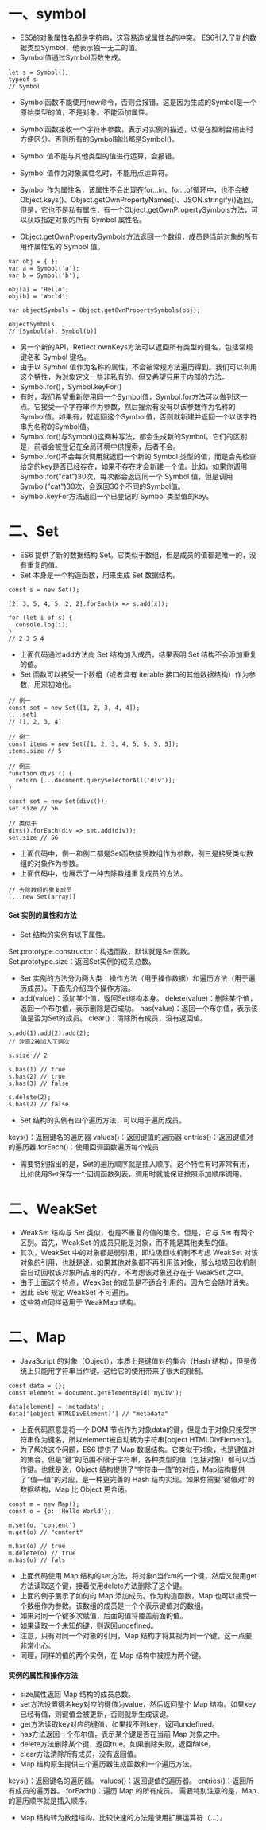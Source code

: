 # 一、symbol
- ES5的对象属性名都是字符串，这容易造成属性名的冲突。
ES6引入了新的数据类型Symbol，他表示独一无二的值。
- Symbol值通过Symbol函数生成。
```
let s = Symbol();
typeof s
// Symbol
```
- Symbol函数不能使用new命令，否则会报错，这是因为生成的Symbol是一个原始类型的值，不是对象。不能添加属性。
- Symbol函数接收一个字符串参数，表示对实例的描述，以便在控制台输出时方便区分。否则所有的Symbol输出都是Symbol()。
- Symbol 值不能与其他类型的值进行运算，会报错。
- Symbol 值作为对象属性名时，不能用点运算符。
- Symbol 作为属性名，该属性不会出现在for...in、for...of循环中，也不会被Object.keys()、Object.getOwnPropertyNames()、JSON.stringify()返回。但是，它也不是私有属性，有一个Object.getOwnPropertySymbols方法，可以获取指定对象的所有 Symbol 属性名。

- Object.getOwnPropertySymbols方法返回一个数组，成员是当前对象的所有用作属性名的 Symbol 值。
```
var obj = { };
var a = Symbol('a');
var b = Symbol('b');

obj[a] = 'Hello';
obj[b] = 'World';

var objectSymbols = Object.getOwnPropertySymbols(obj);

objectSymbols
// [Symbol(a), Symbol(b)]
```
- 另一个新的API，Reflect.ownKeys方法可以返回所有类型的键名，包括常规键名和 Symbol 键名。
- 由于以 Symbol 值作为名称的属性，不会被常规方法遍历得到。我们可以利用这个特性，为对象定义一些非私有的、但又希望只用于内部的方法。
- Symbol.for()，Symbol.keyFor()
- 有时，我们希望重新使用同一个Symbol值，Symbol.for方法可以做到这一点。它接受一个字符串作为参数，然后搜索有没有以该参数作为名称的Symbol值。如果有，就返回这个Symbol值，否则就新建并返回一个以该字符串为名称的Symbol值。
- Symbol.for()与Symbol()这两种写法，都会生成新的Symbol。它们的区别是，前者会被登记在全局环境中供搜索，后者不会。
- Symbol.for()不会每次调用就返回一个新的 Symbol 类型的值，而是会先检查给定的key是否已经存在，如果不存在才会新建一个值。比如，如果你调用Symbol.for("cat")30次，每次都会返回同一个 Symbol 值，但是调用Symbol("cat")30次，会返回30个不同的Symbol值。
- Symbol.keyFor方法返回一个已登记的 Symbol 类型值的key。

# 二、Set
- ES6 提供了新的数据结构 Set。它类似于数组，但是成员的值都是唯一的，没有重复的值。
- Set 本身是一个构造函数，用来生成 Set 数据结构。
```
const s = new Set();

[2, 3, 5, 4, 5, 2, 2].forEach(x => s.add(x));

for (let i of s) {
  console.log(i);
}
// 2 3 5 4
```
- 上面代码通过add方法向 Set 结构加入成员，结果表明 Set 结构不会添加重复的值。
- Set 函数可以接受一个数组（或者具有 iterable 接口的其他数据结构）作为参数，用来初始化。
```
// 例一
const set = new Set([1, 2, 3, 4, 4]);
[...set]
// [1, 2, 3, 4]

// 例二
const items = new Set([1, 2, 3, 4, 5, 5, 5, 5]);
items.size // 5

// 例三
function divs () {
  return [...document.querySelectorAll('div')];
}

const set = new Set(divs());
set.size // 56

// 类似于
divs().forEach(div => set.add(div));
set.size // 56
```
- 上面代码中，例一和例二都是Set函数接受数组作为参数，例三是接受类似数组的对象作为参数。
- 上面代码中，也展示了一种去除数组重复成员的方法。
```
// 去除数组的重复成员
[...new Set(array)]
```

#### Set 实例的属性和方法
- Set 结构的实例有以下属性。

Set.prototype.constructor：构造函数，默认就是Set函数。
Set.prototype.size：返回Set实例的成员总数。
- Set 实例的方法分为两大类：操作方法（用于操作数据）和遍历方法（用于遍历成员）。下面先介绍四个操作方法。
- add(value)：添加某个值，返回Set结构本身。
delete(value)：删除某个值，返回一个布尔值，表示删除是否成功。
has(value)：返回一个布尔值，表示该值是否为Set的成员。
clear()：清除所有成员，没有返回值。
```
s.add(1).add(2).add(2);
// 注意2被加入了两次

s.size // 2

s.has(1) // true
s.has(2) // true
s.has(3) // false

s.delete(2);
s.has(2) // false
```
- Set 结构的实例有四个遍历方法，可以用于遍历成员。

keys()：返回键名的遍历器
values()：返回键值的遍历器
entries()：返回键值对的遍历器
forEach()：使用回调函数遍历每个成员
- 需要特别指出的是，Set的遍历顺序就是插入顺序。这个特性有时非常有用，比如使用Set保存一个回调函数列表，调用时就能保证按照添加顺序调用。

# 二、WeakSet
- WeakSet 结构与 Set 类似，也是不重复的值的集合。但是，它与 Set 有两个区别。首先，WeakSet 的成员只能是对象，而不能是其他类型的值。
- 其次，WeakSet 中的对象都是弱引用，即垃圾回收机制不考虑 WeakSet 对该对象的引用，也就是说，如果其他对象都不再引用该对象，那么垃圾回收机制会自动回收该对象所占用的内存，不考虑该对象还存在于 WeakSet 之中。
- 由于上面这个特点，WeakSet 的成员是不适合引用的，因为它会随时消失。
- 因此 ES6 规定 WeakSet 不可遍历。
- 这些特点同样适用于 WeakMap 结构。

# 二、Map
- JavaScript 的对象（Object），本质上是键值对的集合（Hash 结构），但是传统上只能用字符串当作键。这给它的使用带来了很大的限制。
```
const data = {};
const element = document.getElementById('myDiv');

data[element] = 'metadata';
data['[object HTMLDivElement]'] // "metadata"
```
- 上面代码原意是将一个 DOM 节点作为对象data的键，但是由于对象只接受字符串作为键名，所以element被自动转为字符串[object HTMLDivElement]。
- 为了解决这个问题，ES6 提供了 Map 数据结构。它类似于对象，也是键值对的集合，但是“键”的范围不限于字符串，各种类型的值（包括对象）都可以当作键。也就是说，Object 结构提供了“字符串—值”的对应，Map结构提供了“值—值”的对应，是一种更完善的 Hash 结构实现。如果你需要“键值对”的数据结构，Map 比 Object 更合适。
```
const m = new Map();
const o = {p: 'Hello World'};

m.set(o, 'content')
m.get(o) // "content"

m.has(o) // true
m.delete(o) // true
m.has(o) // fals
```
- 上面代码使用 Map 结构的set方法，将对象o当作m的一个键，然后又使用get方法读取这个键，接着使用delete方法删除了这个键。
- 上面的例子展示了如何向 Map 添加成员。作为构造函数，Map 也可以接受一个数组作为参数。该数组的成员是一个个表示键值对的数组。
- 如果对同一个键多次赋值，后面的值将覆盖前面的值。
- 如果读取一个未知的键，则返回undefined。
- 注意，只有对同一个对象的引用，Map 结构才将其视为同一个键。这一点要非常小心。
- 同理，同样的值的两个实例，在 Map 结构中被视为两个键。

#### 实例的属性和操作方法
- size属性返回 Map 结构的成员总数。
- set方法设置键名key对应的键值为value，然后返回整个 Map 结构。如果key已经有值，则键值会被更新，否则就新生成该键。
- get方法读取key对应的键值，如果找不到key，返回undefined。
- has方法返回一个布尔值，表示某个键是否在当前 Map 对象之中。
- delete方法删除某个键，返回true。如果删除失败，返回false。
- clear方法清除所有成员，没有返回值。
- Map 结构原生提供三个遍历器生成函数和一个遍历方法。

keys()：返回键名的遍历器。
values()：返回键值的遍历器。
entries()：返回所有成员的遍历器。
forEach()：遍历 Map 的所有成员。
需要特别注意的是，Map 的遍历顺序就是插入顺序。
- Map 结构转为数组结构，比较快速的方法是使用扩展运算符（...）。
